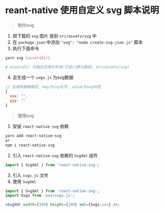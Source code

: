 # reant-native 使用自定义 svg 脚本说明

> 制作svg

1. 把下载的 `svg` 图片 放到 `src/assets/svg` 中
2. 在 `package.json` 中添加 `"svg": "node create-svg-json.js"` 脚本
3. 执行下面命令

```sh
yarn svg [assetsDir]

# assetsDir 可指定资源文件夹(可选)(默认路径: src/assets/svg)
```
4. 会生成一个 `svgs.js` 为svg数据
```js
// 生成的数据格式, key为svg名字, value为svg标签
{
  xxx: "",
  yyy: ""
}
```

> 使用svg

1. 安装 `react-native-svg` 依赖
```sh
yarn add react-native-svg
or
npm i react-native-svg
```
2. 引入 `react-native-svg` 依赖的 `SvgXml` 组件
```js
import { SvgXml } from 'react-native-svg';
```
3. 引入 `svgs.js` 文件
4. 使用 `SvgXml`
```jsx
import { SvgXml } from 'react-native-svg';
import Svgs from 'xxx/svgs.js';

<SvgXml width={100} height={100} xml={Svgs.xxx} />;
```
